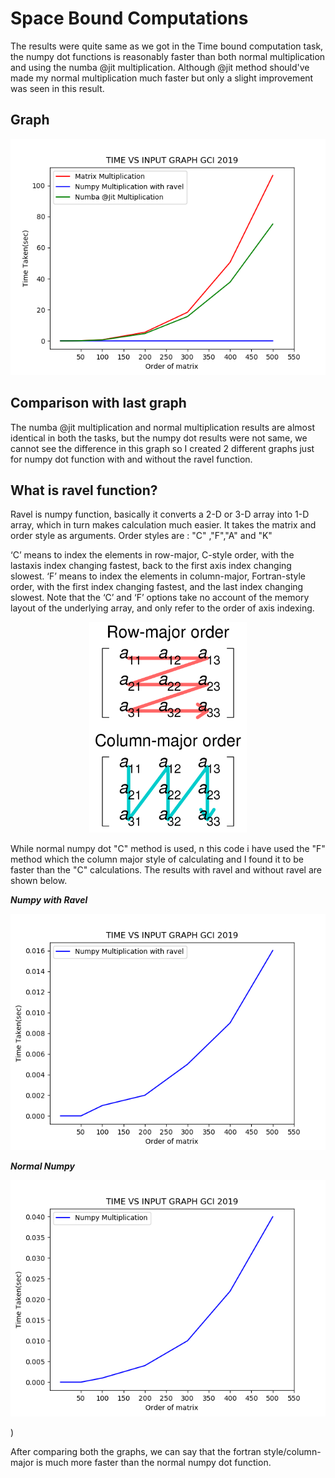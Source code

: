 # Space Bound Computations

The results were quite same as we got in the Time bound computation task, the numpy dot functions is reasonably faster than both
normal multiplication and using the numba @jit multiplication. Although @jit method should've made my normal multiplication much faster
but only a slight improvement was seen in this result. 

## Graph

<p align="center">
    <img src =https://github.com/Ayush19-01/GCI-Bound-Computations/blob/master/Space%20Bound/sbc.png>
</p>

## Comparison with last graph

The numba @jit multiplication and normal multiplication results are almost identical in both the tasks, but the numpy dot results were
not same, we cannot see the difference in this graph so I created 2 different graphs just for numpy dot function with and without the 
ravel function.

## What is ravel function?

Ravel is numpy function, basically it converts a 2-D or 3-D array into 1-D array, which in turn makes calculation much easier.
It takes the matrix and order style as arguments. Order styles are : "C" ,"F","A" and "K"


‘C’ means to index the elements in row-major, C-style order, with the lastaxis index changing fastest, back to the first axis 
index changing slowest. ‘F’ means to index the elements in column-major, Fortran-style order, with the first index changing fastest, and the last index changing slowest. Note that the ‘C’ and ‘F’ options
take no account of the memory layout of the underlying array, and only refer to the order of axis indexing.

<p align="center">
    <img src = https://github.com/Ayush19-01/GCI-Bound-Computations/blob/master/Space%20Bound/mvp.png width=50% height=50%>
</p>


While normal numpy dot
"C" method is used, n this code i have used the "F" method which the column major style of calculating and I found it to be faster than the "C"
calculations. The results with ravel and without ravel are shown below.

___Numpy with Ravel___

<p align="center">
    <img src=https://github.com/Ayush19-01/GCI-Bound-Computations/blob/master/Space%20Bound/cs.png>
</p>

___Normal Numpy___

<p align="center">
    <img src=https://github.com/Ayush19-01/GCI-Bound-Computations/blob/master/Space%20Bound/ct.png>
</p>)

After comparing both the graphs, we can say that the fortran style/column-major is much more faster than the normal numpy dot function.
